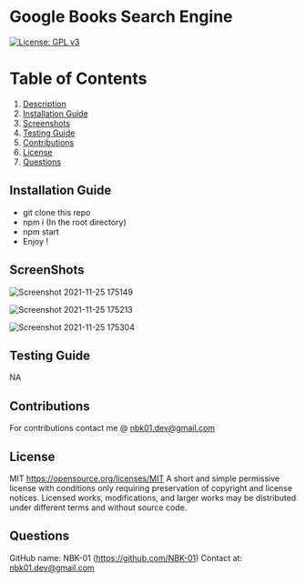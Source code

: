 # Google Books Search Engine
[![License: GPL v3](https://img.shields.io/badge/License-MIT-orange)](https://www.gnu.org/licenses/gpl-3.0)
# Table of Contents
1. [Description](#description)
2. [Installation Guide](#install)
3. [Screenshots](#pics)
4. [Testing Guide](#test)
5. [Contributions](#contribution)
6. [License](#license)
7. [Questions](#questions)


## Installation Guide <a name="install"></a>
- git clone this repo 
- npm i (In the root directory) 
- npm start 
- Enjoy !


## ScreenShots <a name="pics"></a>

![Screenshot 2021-11-25 175149](https://user-images.githubusercontent.com/73779089/143462867-54043dc4-6210-4d5d-9bfb-3cae01290fb5.png)

![Screenshot 2021-11-25 175213](https://user-images.githubusercontent.com/73779089/143462871-4bb1e0e1-1ba5-42f0-b6c3-ba9eb1c91517.png)

![Screenshot 2021-11-25 175304](https://user-images.githubusercontent.com/73779089/143462879-21359d25-0f96-41ec-ab1f-6f1ec10ed74c.png)


## Testing Guide <a name="test"></a>
NA

## Contributions <a name="contribution"></a>
For contributions contact me @ nbk01.dev@gmail.com

## License <a name="license"></a>
MIT https://opensource.org/licenses/MIT
A short and simple permissive license with conditions only requiring preservation of copyright and license notices. Licensed works, modifications, and larger works may be distributed under different terms and without source code.

## Questions <a name="questions"></a>
GitHub name: NBK-01
(https://github.com/NBK-01)
Contact at: nbk01.dev@gmail.com
